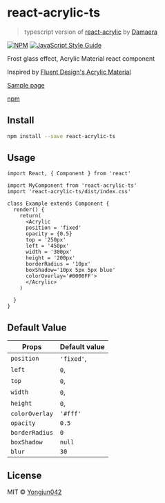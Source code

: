 # react-acrylic-ts

> typescript version of [react-acrylic](https://github.com/damaera/react-acrylic) by [Damaera](https://github.com/damaera)

[![NPM](https://img.shields.io/npm/v/react-acrylic-ts.svg)](https://www.npmjs.com/package/react-acrylic-ts) [![JavaScript Style Guide](https://img.shields.io/badge/code_style-standard-brightgreen.svg)](https://standardjs.com)

Frost glass effect, Acrylic Material react component

Inspired by [Fluent Design's Acrylic Material](https://docs.microsoft.com/en-us/windows/uwp/style/acrylic)

[Sample page](https://yongjun042.github.io/react-acrylic-ts/)

[npm](https://www.npmjs.com/package/react-acrylic-ts)

## Install

```bash
npm install --save react-acrylic-ts
```

## Usage

```tsx
import React, { Component } from 'react'

import MyComponent from 'react-acrylic-ts'
import 'react-acrylic-ts/dist/index.css'

class Example extends Component {
  render() {
    return(
      <Acrylic
      position = 'fixed'
      opacity = {0.5}
      top = '250px'
      left = '450px'
      width = '300px'
      height = '200px'
      borderRadius = '10px'
      boxShadow='10px 5px 5px blue'
      colorOverlay='#0000FF'>
      </Acrylic>
    )     
    
  }
}
```

## Default Value

| Props | Default value |
| --------------|---------------|
| `position` | `'fixed'`,
| `left` | `0`,
| `top` | `0`,
| `width` | `0`,
| `height` | `0`,
| `colorOverlay` | `'#fff'` |
| `opacity` | `0.5` |
| `borderRadius` | `0` |
| `boxShadow` | `null` |
| `blur` | `30` |

## License

MIT © [Yongjun042](https://github.com/Yongjun042)
